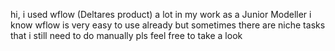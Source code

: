 hi, i used wflow (Deltares product) a lot in my work as a Junior Modeller
i know wflow is very easy to use already but sometimes there are niche tasks that i still need to do manually
pls feel free to take a look
